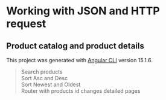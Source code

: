 # Working with JSON and HTTP request
## Product catalog and product details

This project was generated with [Angular CLI](https://github.com/angular/angular-cli) version 15.1.6.

> Search products <br />
> Sort Asc and Desc <br />
> Sort Newest and Oldest <br />
> Router with products id changes detailed pages